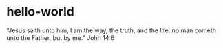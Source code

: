 # hello-world

"Jesus saith unto him, I am the way, the truth, and the life: no man cometh unto the Father, but by me." John 14:6
